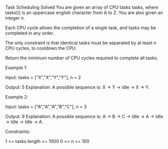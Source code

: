 Task Scheduling
Solved 
You are given an array of CPU tasks tasks, where tasks[i] is an uppercase english character from A to Z. You are also given an integer n.

Each CPU cycle allows the completion of a single task, and tasks may be completed in any order.

The only constraint is that identical tasks must be separated by at least n CPU cycles, to cooldown the CPU.

Return the minimum number of CPU cycles required to complete all tasks.

Example 1:

Input: tasks = ["X","X","Y","Y"], n = 2

Output: 5
Explanation: A possible sequence is: X -> Y -> idle -> X -> Y.

Example 2:

Input: tasks = ["A","A","A","B","C"], n = 3

Output: 9
Explanation: A possible sequence is: A -> B -> C -> Idle -> A -> Idle -> Idle -> Idle -> A.

Constraints:

1 <= tasks.length <= 1000
0 <= n <= 100


